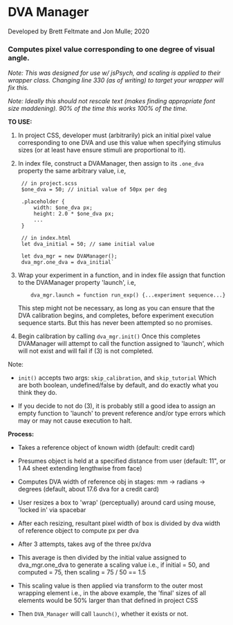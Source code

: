 # DVA Manager
Developed by Brett Feltmate and Jon Mulle; 2020


### Computes pixel value corresponding to one degree of visual angle.

_Note: This was designed for use w/ jsPsych, and scaling is applied to their wrapper class. Changing line 330 (as of writing) to target your wrapper will fix this._


_Note: Ideally this should not rescale text (makes finding appropriate font size maddening). 90% of the time this works 100% of the time._

**TO USE:**

1. In project CSS, developer must (arbitrarily) pick an initial pixel value corresponding to one DVA
   and use this value when specifying stimulus sizes (or at least have ensure stimuli are proportional to it).
   

2. In index file, construct a DVAManager, then assign to its `.one_dva` property the same arbitrary value, i.e,

        // in project.scss
        $one_dva = 50; // initial value of 50px per deg

        .placeholder { 
            width: $one_dva px;
            height: 2.0 * $one_dva px;
            ...
        }

        // in index.html
        let dva_initial = 50; // same initial value

        let dva_mgr = new DVAManager();
        dva_mgr.one_dva = dva_initial`

3. Wrap your experiment in a function, and in index file assign that function to the DVAManager property 'launch', i.e,
          
           dva_mgr.launch = function run_exp() {...experiment sequence...}

   This step might not be necessary, as long as you can ensure that the DVA calibration begins, and completes, before
   experiment execution sequence starts. But this has never been attempted so no promises.
   

4. Begin calibration by calling `dva_mgr.init()` Once this completes DVAManager will attempt to call the function assigned
   to 'launch', which will not exist and will fail if (3) is not completed. 

Note:
- `init()` accepts two args: `skip_calibration`, and `skip_tutorial`
Which are both boolean, undefined/false by default, and do exactly what you think they do.


- If you decide to not do (3), it is probably still a good idea to assign an empty function to 'launch' to prevent
reference and/or type errors which may or may not cause execution to halt.




**Process:**
- Takes a reference object of known width (default: credit card)
- Presumes object is held at a specified distance from user (default: 11", or 1 A4 sheet extending lengthwise from face)
- Computes DVA width of reference obj in stages: mm -> radians -> degrees (default, about 17.6 dva for a credit card)

- User resizes a box to 'wrap' (perceptually) around card using mouse, 'locked in' via spacebar
- After each resizing, resultant pixel width of box is divided by dva width of reference object to compute px per dva
- After 3 attempts, takes avg of the three px/dva

- This average is then divided by the initial value assigned to dva_mgr.one_dva to generate a scaling value
  i.e., if initial = 50, and computed = 75, then scaling = 75 / 50 == 1.5

- This scaling value is then applied via transform to the outer most wrapping element
  i.e., in the above example, the 'final' sizes of all elements would be 50% larger than that defined in project CSS

- Then `DVA_Manager` will call `launch()`, whether it exists or not.
